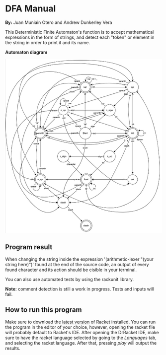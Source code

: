 # **DFA Manual**

**By:** Juan Muniain Otero and Andrew Dunkerley Vera

This Deterministic Finite Automaton's function is to accept mathematical expressions in the form of strings, and detect each "token" or element in the string in order to print it and its name. 

**Automaton diagram**

![](/automaton.jpg "Automaton diagram")

## **Program result**

When changing the string inside the expression '(arithmetic-lexer "(your string here)")' found at the end of the source code, an output of every found character and its action should be cisible in your terminal.

You can also use automated tests by using the rackunit library.

**Note:** comment detection is still a work in progress. Tests and inputs will fail.

## **How to run this program**

Make sure to download the [latest version](https://download.racket-lang.org/) of Racket installed. You can run the program in the editor of your choice, however, opening the racket file will probably default to Racket's IDE. After opening the DrRacket IDE, make sure to have the racket language selected by going to the <em>Languages </em> tab, and selecting the racket language. After that, pressing <em>play </em> will output the results.
